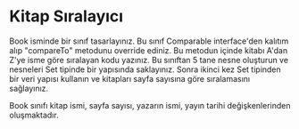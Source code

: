 # Kitap Sıralayıcı

Book isminde bir sınıf tasarlayınız. Bu sınıf Comparable interface'den kalıtım alıp "compareTo" metodunu override ediniz. Bu metodun içinde kitabı A'dan Z'ye
isme göre sıralayan kodu yazınız. Bu sınıftan 5 tane nesne oluşturun ve nesneleri Set tipinde bir yapısında saklayınız. Sonra ikinci kez Set tipinden bir veri
yapısı kullanın ve kitapları sayfa sayısına göre sıralamasını sağlayınız.

Book sınıfı kitap ismi, sayfa sayısı, yazarın ismi, yayın tarihi değişkenlerinden oluşmaktadır.